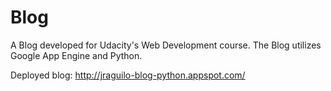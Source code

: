 Blog
====

A Blog developed for Udacity's Web Development course.
The Blog utilizes Google App Engine and Python.

Deployed blog: http://jraguilo-blog-python.appspot.com/